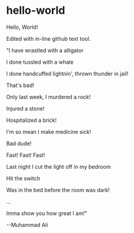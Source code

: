 hello-world
===========

Hello, World!

Edited with in-line github text tool.

"I have wrastled with a alligator

I done tussled with a whale

I done handcuffed lightnin', thrown thunder in jail!

That's bad!


Only last week, I murdered a rock!

Injured a stone!

Hospitalized a brick!

I'm so mean I make medicine sick!


Bad dude!

Fast! Fast! Fast!


Last night I cut the light off in my bedroom

Hit the switch

Was in the bed before the room was dark!

...

Imma show you how great I am!"

--Muhammad Ali
